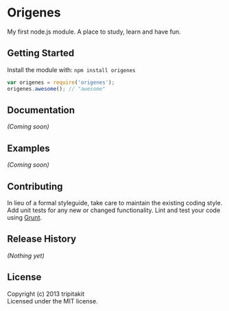Origenes
===
My first node.js module. A place to study, learn and have fun.

## Getting Started
Install the module with: `npm install origenes`

```javascript
var origenes = require('origenes');
origenes.awesome(); // "awesome"
```

## Documentation
_(Coming soon)_

## Examples
_(Coming soon)_

## Contributing
In lieu of a formal styleguide, take care to maintain the existing coding style. Add unit tests for any new or changed functionality. Lint and test your code using [Grunt](http://gruntjs.com/).

## Release History
_(Nothing yet)_

## License
Copyright (c) 2013 tripitakit  
Licensed under the MIT license.

